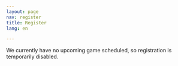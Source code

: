 ```yaml
---
layout: page
nav: register
title: Register
lang: en

---
```


<article id="content">
    <p>We currently have no upcoming game scheduled, so registration is temporarily disabled.</p>
</article>

